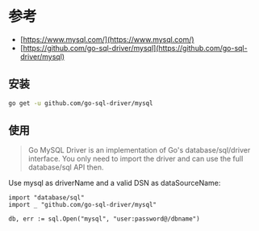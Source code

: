 # 参考

- [https://www.mysql.com/](https://www.mysql.com/)
- [https://github.com/go-sql-driver/mysql](https://github.com/go-sql-driver/mysql)

## 安装

```bash
go get -u github.com/go-sql-driver/mysql
```

## 使用

> Go MySQL Driver is an implementation of Go's database/sql/driver interface. 
> You only need to import the driver and can use the full database/sql API then.

Use mysql as driverName and a valid DSN as dataSourceName:

```
import "database/sql"
import _ "github.com/go-sql-driver/mysql"

db, err := sql.Open("mysql", "user:password@/dbname")
```
